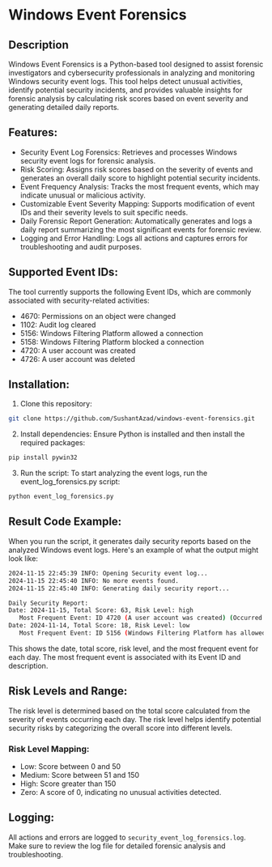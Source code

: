 # Windows Event Forensics

## Description

Windows Event Forensics is a Python-based tool designed to assist forensic investigators and cybersecurity professionals in analyzing and monitoring Windows security event logs. This tool helps detect unusual activities, identify potential security incidents, and provides valuable insights for forensic analysis by calculating risk scores based on event severity and generating detailed daily reports.

## Features:

- Security Event Log Forensics: Retrieves and processes Windows security event logs for forensic analysis.
- Risk Scoring: Assigns risk scores based on the severity of events and generates an overall daily score to highlight potential security incidents.
- Event Frequency Analysis: Tracks the most frequent events, which may indicate unusual or malicious activity.
- Customizable Event Severity Mapping: Supports modification of event IDs and their severity levels to suit specific needs.
- Daily Forensic Report Generation: Automatically generates and logs a daily report summarizing the most significant events for forensic review.
- Logging and Error Handling: Logs all actions and captures errors for troubleshooting and audit purposes.

## Supported Event IDs:

The tool currently supports the following Event IDs, which are commonly associated with security-related activities:

- 4670: Permissions on an object were changed
- 1102: Audit log cleared
- 5156: Windows Filtering Platform allowed a connection
- 5158: Windows Filtering Platform blocked a connection
- 4720: A user account was created
- 4726: A user account was deleted

## Installation:

1. Clone this repository:

```bash
git clone https://github.com/SushantAzad/windows-event-forensics.git
```

2. Install dependencies: Ensure Python is installed and then install the required packages:

```bash
pip install pywin32
```

3. Run the script: To start analyzing the event logs, run the event_log_forensics.py script:

```bash
python event_log_forensics.py
```

## Result Code Example:

When you run the script, it generates daily security reports based on the analyzed Windows event logs. Here's an example of what the output might look like:

```bash
2024-11-15 22:45:39 INFO: Opening Security event log...
2024-11-15 22:45:40 INFO: No more events found.
2024-11-15 22:45:40 INFO: Generating daily security report...

Daily Security Report:
Date: 2024-11-15, Total Score: 63, Risk Level: high
   Most Frequent Event: ID 4720 (A user account was created) (Occurred 21 times)
Date: 2024-11-14, Total Score: 18, Risk Level: low
   Most Frequent Event: ID 5156 (Windows Filtering Platform has allowed a connection) (Occurred 6 times)
```

This shows the date, total score, risk level, and the most frequent event for each day. The most frequent event is associated with its Event ID and description.

## Risk Levels and Range:

The risk level is determined based on the total score calculated from the severity of events occurring each day. The risk level helps identify potential security risks by categorizing the overall score into different levels.

### Risk Level Mapping:

- Low: Score between 0 and 50
- Medium: Score between 51 and 150
- High: Score greater than 150
- Zero: A score of 0, indicating no unusual activities detected.

## Logging:

All actions and errors are logged to `security_event_log_forensics.log`. Make sure to review the log file for detailed forensic analysis and troubleshooting.
